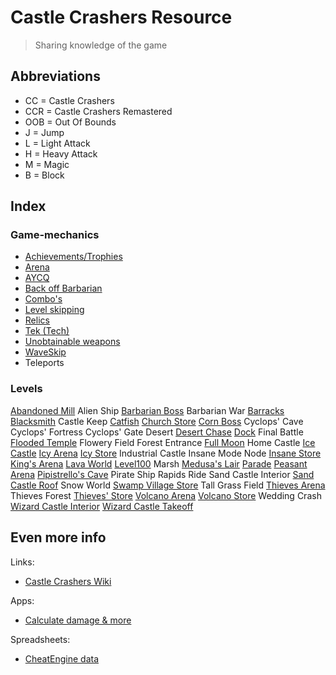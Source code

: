 # Castle Crashers Resource

> Sharing knowledge of the game

## Abbreviations

- CC = Castle Crashers
- CCR = Castle Crashers Remastered
- OOB = Out Of Bounds
- J = Jump
- L = Light Attack
- H = Heavy Attack
- M = Magic
- B = Block

## Index

### Game-mechanics

- [Achievements/Trophies](/Mechanics/Achievements.md)
- [Arena](/Mechanics/Arena.md)
- [AYCQ](/Mechanics/AYCQ.md)
- [Back off Barbarian](/Mechanics/BackOffBarbarian.md)
- [Combo's](/Mechanics/Combos.md)
- [Level skipping](/Mechanics/LevelSkip.md)
- [Relics](/Mechanics/Relics.md)
- [Tek (Tech)](/Mechanics/Tek.md)
- [Unobtainable weapons](/Mechanics/UnobtainableWeapons.md)
- [WaveSkip](/Mechanics/WaveSkip.md)
- Teleports

### Levels

[Abandoned Mill](/Levels/AbandonedMill.md)
Alien Ship
[Barbarian Boss](/Levels/BarbarianBoss.md)
Barbarian War
[Barracks](/Levels/Barracks.md)
[Blacksmith](/Levels/Blacksmith.md)
Castle Keep
[Catfish](/Levels/Catfish.md)
[Church Store](/Levels/Stores.md)
[Corn Boss](/Levels/CornBoss.md)
Cyclops' Cave
Cyclops' Fortress
Cyclops' Gate
Desert
[Desert Chase](/Levels/DesertChase.md)
[Dock](/Levels/Dock.md)
Final Battle
[Flooded Temple](/Levels/FloodedTemple.md)
Flowery Field
Forest Entrance
[Full Moon](/Levels/FullMoon.md)
Home Castle
[Ice Castle](/Levels/IceCastle.md)
[Icy Arena](/Levels/Arenas.md)
[Icy Store](/Levels/Stores.md)
Industrial Castle
Insane Mode Node
[Insane Store](/Levels/Stores.md)
[King's Arena](/Levels/Arenas.md)
[Lava World](/Levels/LavaWorld.md)
[Level100](/Levels/Level100.md)
Marsh
[Medusa's Lair](/Levels/Medusa.md)
[Parade](/Levels/Parade.md)
[Peasant Arena](/Levels/Arenas.md)
[Pipistrello's Cave](/Levels/Pipistrello.md)
Pirate Ship
Rapids Ride
Sand Castle Interior
[Sand Castle Roof](/Levels/SandCastleRoof.md)
Snow World
[Swamp Village Store](/Levels/Stores.md)
Tall Grass Field
[Thieves Arena](/Levels/Arenas.md)
Thieves Forest
[Thieves' Store](/Levels/Stores.md)
[Volcano Arena](/Levels/Arenas.md)
[Volcano Store](/Levels/Stores.md)
Wedding Crash
[Wizard Castle Interior](/Levels/WizardCastleInterior.md)
[Wizard Castle Takeoff](/Levels/WizardCastleTakeoff.md)

## Even more info

Links:

- [Castle Crashers Wiki](https://castlecrashers.fandom.com)

Apps:

- [Calculate damage & more](https://github.com/A1rPun/castle-crashers-stats#readme)

Spreadsheets:

- [CheatEngine data](https://docs.google.com/spreadsheets/d/1vsrf9KrzcrKVIjyHcOtaErx58amaT5JZy50lexA6_F4/edit?usp=sharing)
